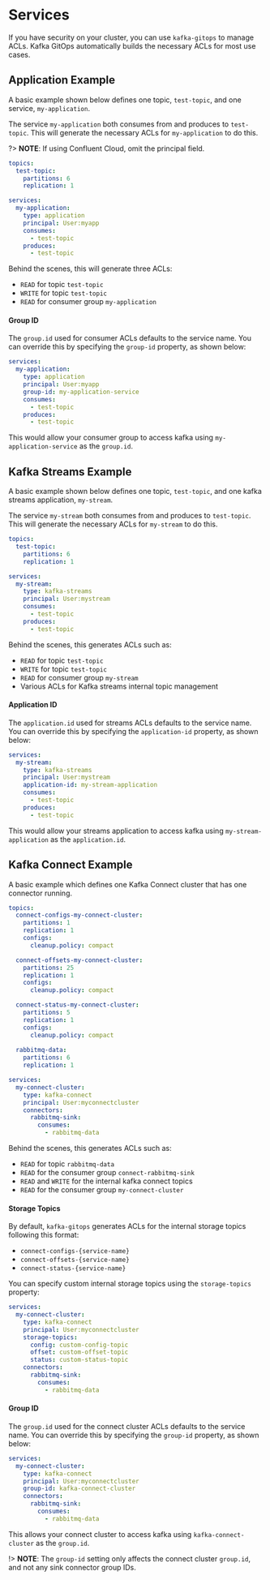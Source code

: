 # Services

If you have security on your cluster, you can use `kafka-gitops` to manage ACLs. Kafka GitOps automatically builds the necessary ACLs for most use cases. 

## Application Example

A basic example shown below defines one topic, `test-topic`, and one service, `my-application`. 

The service `my-application` both consumes from and produces to `test-topic`. This will generate the necessary ACLs for `my-application` to do this.

?> **NOTE**: If using Confluent Cloud, omit the principal field.

```yaml
topics:
  test-topic:
    partitions: 6
    replication: 1

services:
  my-application:
    type: application
    principal: User:myapp
    consumes:
      - test-topic
    produces:
      - test-topic
```

Behind the scenes, this will generate three ACLs:

- `READ` for topic `test-topic`
- `WRITE` for topic `test-topic`
- `READ` for consumer group `my-application`

#### Group ID

The `group.id` used for consumer ACLs defaults to the service name. You can override this by specifying the `group-id` property, as shown below:

```yaml
services:
  my-application:
    type: application
    principal: User:myapp
    group-id: my-application-service
    consumes:
      - test-topic
    produces:
      - test-topic
```

This would allow your consumer group to access kafka using `my-application-service` as the `group.id`.

## Kafka Streams Example

A basic example shown below defines one topic, `test-topic`, and one kafka streams application, `my-stream`. 

The service `my-stream` both consumes from and produces to `test-topic`. This will generate the necessary ACLs for `my-stream` to do this.

```yaml
topics:
  test-topic:
    partitions: 6
    replication: 1

services:
  my-stream:
    type: kafka-streams
    principal: User:mystream
    consumes:
      - test-topic
    produces:
      - test-topic
```

Behind the scenes, this generates ACLs such as:

- `READ` for topic `test-topic`
- `WRITE` for topic `test-topic`
- `READ` for consumer group `my-stream`
- Various ACLs for Kafka streams internal topic management

#### Application ID

The `application.id` used for streams ACLs defaults to the service name. You can override this by specifying the `application-id` property, as shown below:

```yaml
services:
  my-stream:
    type: kafka-streams
    principal: User:mystream
    application-id: my-stream-application
    consumes:
      - test-topic
    produces:
      - test-topic
```

This would allow your streams application to access kafka using `my-stream-application` as the `application.id`.

## Kafka Connect Example

A basic example which defines one Kafka Connect cluster that has one connector running. 

```yaml
topics:
  connect-configs-my-connect-cluster:
    partitions: 1
    replication: 1
    configs:
      cleanup.policy: compact

  connect-offsets-my-connect-cluster:
    partitions: 25
    replication: 1
    configs:
      cleanup.policy: compact

  connect-status-my-connect-cluster:
    partitions: 5
    replication: 1
    configs:
      cleanup.policy: compact
      
  rabbitmq-data:
    partitions: 6
    replication: 1

services:
  my-connect-cluster:
    type: kafka-connect
    principal: User:myconnectcluster
    connectors:
      rabbitmq-sink:
        consumes:
          - rabbitmq-data
```

Behind the scenes, this generates ACLs such as:

- `READ` for topic `rabbitmq-data`
- `READ` for the consumer group `connect-rabbitmq-sink`
- `READ` and `WRITE` for the internal kafka connect topics
- `READ` for the consumer group `my-connect-cluster`

#### Storage Topics

By default, `kafka-gitops` generates ACLs for the internal storage topics following this format:

- `connect-configs-{service-name}`
- `connect-offsets-{service-name}`
- `connect-status-{service-name}`

You can specify custom internal storage topics using the `storage-topics` property:

```yaml
services:
  my-connect-cluster:
    type: kafka-connect
    principal: User:myconnectcluster
    storage-topics:
      config: custom-config-topic
      offset: custom-offset-topic
      status: custom-status-topic
    connectors:
      rabbitmq-sink:
        consumes:
          - rabbitmq-data
```

#### Group ID

The `group.id` used for the connect cluster ACLs defaults to the service name. You can override this by specifying the `group-id` property, as shown below:

```yaml
services:
  my-connect-cluster:
    type: kafka-connect
    principal: User:myconnectcluster
    group-id: kafka-connect-cluster
    connectors:
      rabbitmq-sink:
        consumes:
          - rabbitmq-data
```

This allows your connect cluster to access kafka using `kafka-connect-cluster` as the `group.id`. 

!> **NOTE**: The `group-id` setting only affects the connect cluster `group.id`, and not any sink connector group IDs.
